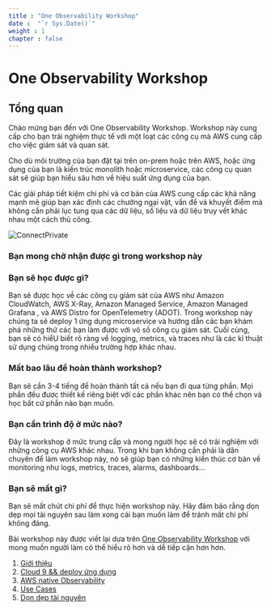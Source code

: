 ```yaml
---
title : "One Observability Workshop"
date :  "`r Sys.Date()`" 
weight : 1 
chapter : false
---
```

# One Observability Workshop

## Tổng quan

Chào mừng bạn đến với One Observability Workshop. Workshop này cung cấp cho bạn trải nghiệm thực tế với một loạt các công cụ mà AWS cung cấp cho việc giám sát và quan sát.

Cho dù môi trường của bạn đặt tại trên on-prem hoặc trên AWS, hoặc ứng dụng của bạn là kiến trúc monolith hoặc microservice, các công cụ quan sát sẽ giúp bạn hiểu sâu hơn về hiệu suất  ứng dụng của bạn.

Các giải pháp tiết kiệm chi phí và cơ bản của AWS cung cấp các khả năng mạnh mẽ giúp bạn xác định các chướng ngại vật, vấn đề và khuyết điểm mà không cần phải lục tung qua các dữ liệu, số liệu và dữ liệu truy vết khác nhau một cách thủ công.

![ConnectPrivate](/images/arc-log.png) 

### Bạn mong chờ nhận được gì trong workshop này

### Bạn sẽ học được gì?

Bạn sẽ được học về các công cụ giám sát của AWS như Amazon CloudWatch, AWS X-Ray, Amazon Managed Service, Amazon Managed Grafana , và AWS Distro for OpenTelemetry (ADOT). 
Trong workshop này chúng ta sẽ deploy 1 ứng dụng microservice và hướng dẫn các bạn khám phá những thứ các bạn làm được với vô số công cụ giám sát. Cuối cùng, bạn sẽ có hiểU biết rõ ràng về logging, metrics, và traces như là các kĩ thuật sử dụng chúng trong nhiều trường hợp khác nhau.

### Mất bao lâu để hoàn thành workshop?

Bạn sẽ cần 3-4 tiếng để hoàn thành tất cả nếu bạn đi qua từng phần. Mọi phần đều được thiết kế riêng biệt với các phần khác nên bạn có thể chọn và học bất cứ phần nào bạn muốn.

### Bạn cần trình độ ở mức nào?

Đây là workshop ở mức trung cấp và mong người học sẽ có trải nghiệm với những công cụ AWS khác nhau. Trong khi bạn không cần phải là dân chuyên để làm workshop này, nó sẽ giúp bạn có những kiến thúc cơ bản về monitoring như logs, metrics, traces, alarms, dashboards...

### Bạn sẽ mất gì?

Bạn sẽ mất chút chi phí để thực hiện workshop này. Hãy đảm bảo rằng dọn dẹp mọi tài nguyên sau làm xong cái bạn muốn làm để tránh mất chi phí không đáng.
<br />

Bài workshop này được viết lại dựa trên [One Observability Workshop](https://catalog.workshops.aws/observability/en-US) với mong muốn người làm có thể hiểu rõ hơn và dễ tiếp cận hơn hơn.

 1. [Giới thiệu](1-introduce/)
 2. [Cloud 9 && deploy ứng dụng](2-Setup/)
 3. [AWS native Observability](3-Native_observe/)
 4. [Use Cases](4-References/)
 5. [Dọn dẹp tài nguyên](5-cleanup/)
